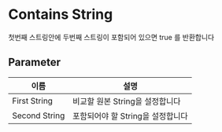 # Contains String

첫번째 스트링안에 두번째 스트링이 포함되어 있으면 true 를 반환합니다

## Parameter

| **이름**        | **설명**                |
|---------------|-----------------------|
| First String  | 비교할 원본 String을 설정합니다  |
| Second String | 포함되어야 할 String을 설정합니다 |

